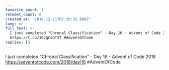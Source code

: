```yaml
---
favorite_count: 1
retweet_count: 0
created_at: "2018-12-21T07:38:32.000Z"
lang: en
full_text: >-
  I just completed "Chronal Classification" - Day 16 - Advent of Code 2018
  https://t.co/367gCeGT3T #AdventOfCode
replies: []
---
```


I just completed "Chronal Classification" - Day 16 - Advent of Code 2018
<https://adventofcode.com/2018/day/16> #AdventOfCode
